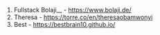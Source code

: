 
1. Fullstack Bolaji__ - https://www.bolaji.de/
2. Theresa - https://torre.co/en/theresaobamwonyi
3. Best - https://bestbrain10.github.io/
